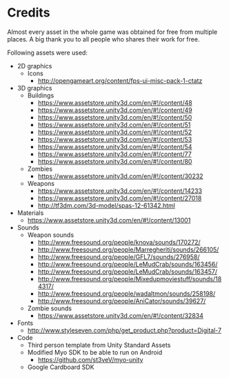 # Credits #
Almost every asset in the whole game was obtained for free from multiple places.
A big thank you to all people who shares their work for free.

Following assets were used:
* 2D graphics
    * Icons
        * http://opengameart.org/content/fps-ui-misc-pack-1-ctatz
* 3D graphics
    * Buildings
        * https://www.assetstore.unity3d.com/en/#!/content/48
        * https://www.assetstore.unity3d.com/en/#!/content/49
        * https://www.assetstore.unity3d.com/en/#!/content/50
        * https://www.assetstore.unity3d.com/en/#!/content/51
        * https://www.assetstore.unity3d.com/en/#!/content/52
        * https://www.assetstore.unity3d.com/en/#!/content/53
        * https://www.assetstore.unity3d.com/en/#!/content/54
        * https://www.assetstore.unity3d.com/en/#!/content/77
        * https://www.assetstore.unity3d.com/en/#!/content/80
    * Zombies
        * https://www.assetstore.unity3d.com/en/#!/content/30232
    * Weapons
        * https://www.assetstore.unity3d.com/en/#!/content/14233
        * https://www.assetstore.unity3d.com/en/#!/content/27018
        * http://tf3dm.com/3d-model/spas-12-61342.html
* Materials
    * https://www.assetstore.unity3d.com/en/#!/content/13001
* Sounds
    * Weapon sounds
        * http://www.freesound.org/people/knova/sounds/170272/
        * http://www.freesound.org/people/Marregheriti/sounds/266105/
        * http://www.freesound.org/people/GFL7/sounds/276958/
        * http://www.freesound.org/people/LeMudCrab/sounds/163456/
        * http://www.freesound.org/people/LeMudCrab/sounds/163457/
        * http://www.freesound.org/people/Mixedupmoviestuff/sounds/184317/
        * http://www.freesound.org/people/wadaltmon/sounds/258198/
        * http://www.freesound.org/people/AniCator/sounds/39627/
    * Zombie sounds
        * https://www.assetstore.unity3d.com/en/#!/content/32834
* Fonts
    * http://www.styleseven.com/php/get_product.php?product=Digital-7
* Code
    * Third person template from Unity Standard Assets
    * Modified Myo SDK to be able to run on Android
        * https://github.com/st3veV/myo-unity
    * Google Cardboard SDK

